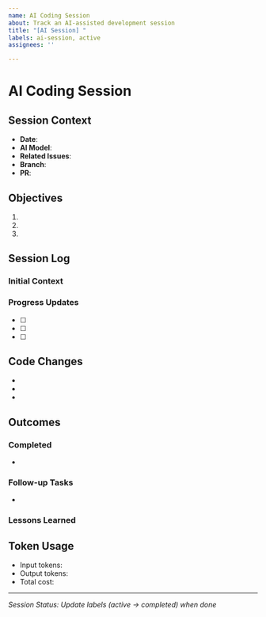 ```yaml
---
name: AI Coding Session
about: Track an AI-assisted development session
title: "[AI Session] "
labels: ai-session, active
assignees: ''

---
```


# AI Coding Session

## Session Context
- **Date**: <!-- YYYY-MM-DD -->
- **AI Model**: <!-- e.g., Claude 3.5 Sonnet, GitHub Copilot -->
- **Related Issues**: <!-- #123, #456 -->
- **Branch**: <!-- feature/branch-name -->
- **PR**: <!-- #789 (if applicable) -->

## Objectives
<!-- What are you trying to accomplish in this session? -->
1. 
2. 
3. 

## Session Log
<!-- Key interactions, decisions, and progress updates -->

### Initial Context
<!-- Any important context the AI needs to understand -->

### Progress Updates
<!-- Update this section as you work -->
- [ ] 
- [ ] 
- [ ] 

## Code Changes
<!-- List of files modified/created -->
- 
- 
- 

## Outcomes
<!-- Summary of what was accomplished -->

### Completed
- 

### Follow-up Tasks
- 

### Lessons Learned
<!-- What worked well? What could be improved? -->

## Token Usage
<!-- Optional: Track token usage if relevant -->
- Input tokens: 
- Output tokens: 
- Total cost: 

---
*Session Status: Update labels (active → completed) when done*
